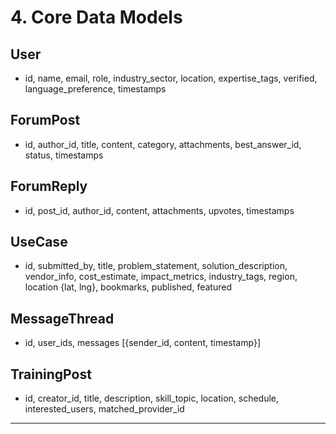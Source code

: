 # 4. Core Data Models

## User
- id, name, email, role, industry_sector, location, expertise_tags, verified, language_preference, timestamps

## ForumPost
- id, author_id, title, content, category, attachments, best_answer_id, status, timestamps

## ForumReply
- id, post_id, author_id, content, attachments, upvotes, timestamps

## UseCase
- id, submitted_by, title, problem_statement, solution_description, vendor_info, cost_estimate, impact_metrics, industry_tags, region, location {lat, lng}, bookmarks, published, featured

## MessageThread
- id, user_ids, messages [{sender_id, content, timestamp}]

## TrainingPost
- id, creator_id, title, description, skill_topic, location, schedule, interested_users, matched_provider_id

---